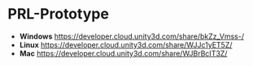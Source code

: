 # PRL-Prototype
* <b>Windows</b> https://developer.cloud.unity3d.com/share/bkZz_Vmss-/
* <b>Linux</b> https://developer.cloud.unity3d.com/share/WJJc1yET5Z/
* <b>Mac</b> https://developer.cloud.unity3d.com/share/WJBrBcIT3Z/
